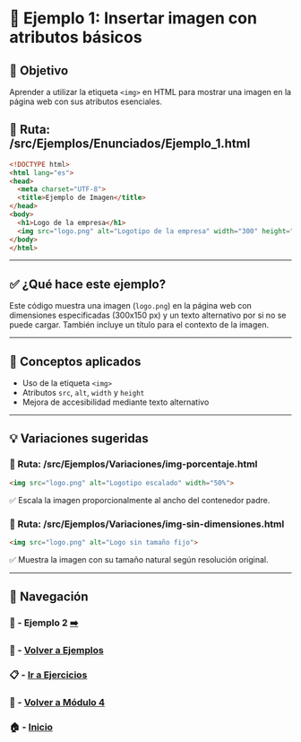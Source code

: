 # 🧪 Ejemplo 1: Insertar imagen con atributos básicos

## 🎯 Objetivo
Aprender a utilizar la etiqueta `<img>` en HTML para mostrar una imagen en la página web con sus atributos esenciales.

## 📁 Ruta: /src/Ejemplos/Enunciados/Ejemplo_1.html

```html
<!DOCTYPE html>
<html lang="es">
<head>
  <meta charset="UTF-8">
  <title>Ejemplo de Imagen</title>
</head>
<body>
  <h1>Logo de la empresa</h1>
  <img src="logo.png" alt="Logotipo de la empresa" width="300" height="150">
</body>
</html>
```

---

## ✅ ¿Qué hace este ejemplo?
Este código muestra una imagen (`logo.png`) en la página web con dimensiones especificadas (300x150 px) y un texto alternativo por si no se puede cargar. También incluye un título para el contexto de la imagen.

---

## 🧠 Conceptos aplicados
- Uso de la etiqueta `<img>`
- Atributos `src`, `alt`, `width` y `height`
- Mejora de accesibilidad mediante texto alternativo

---

## 💡 Variaciones sugeridas

### 📁 Ruta: /src/Ejemplos/Variaciones/img-porcentaje.html
```html
<img src="logo.png" alt="Logotipo escalado" width="50%">
```
✅ Escala la imagen proporcionalmente al ancho del contenedor padre.

### 📁 Ruta: /src/Ejemplos/Variaciones/img-sin-dimensiones.html
```html
<img src="logo.png" alt="Logo sin tamaño fijo">
```
✅ Muestra la imagen con su tamaño natural según resolución original.

---

## 🔁 Navegación

### 🧪 - Ejemplo 2 [➡️](./Ejemplo_2.md)

### 🧪 - [Volver a Ejemplos](../README.md)

### 📋 - [Ir a Ejercicios](../../Ejercicios/README.md)

### 📘 - [Volver a Módulo 4](../../Modulo_4.md)

### 🏠 - [Inicio](../../../README.md)

